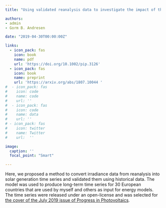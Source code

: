 ```yaml
---
title: "Using validated reanalysis data to investigate the impact of the PV system configurations at high penetration levels in European countries"

authors:
- admin
- Gorm B. Andresen 

date: "2019-04-30T00:00:00Z"

links:
  - icon_pack: fas
    icon: book
    name: pdf
    url: 'https://doi.org/10.1002/pip.3126'
  - icon_pack: fas
    icon: book
    name: preprint
    url: 'https://arxiv.org/abs/1807.10044 '
#  - icon_pack: fas
#    icon: code
#    name: code
#    url: ''
#  - icon_pack: fas
#    icon: code
#    name: data
#    url: ''
# - icon_pack: fas
#    icon: twitter
#    name: Twitter
#    url:  ''

image:
  caption: ''
  focal_point: "Smart"

---
```


Here, we proposed a method to convert irradiance data from reanalysis into solar generation time series and validated them using historical data. The model was used to produce long-term time series for 30 European countries that are used by myself and others as input for energy models. The time series were released under an open-license and was selected for [the cover of the July 2019 issue of Progress in Photovoltaics](https://onlinelibrary.wiley.com/toc/1099159x/2019/27/7).
